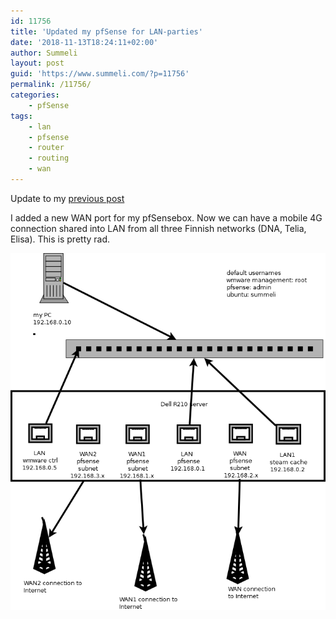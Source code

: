 ```yaml
---
id: 11756
title: 'Updated my pfSense for LAN-parties'
date: '2018-11-13T18:24:11+02:00'
author: Summeli
layout: post
guid: 'https://www.summeli.com/?p=11756'
permalink: /11756/
categories:
    - pfSense
tags:
    - lan
    - pfsense
    - router
    - routing
    - wan
---
```


Update to my [previous post](/11741)

I added a new WAN port for my pfSensebox. Now we can have a mobile 4G connection shared into LAN from all three Finnish networks (DNA, Telia, Elisa). This is pretty rad.

![](/wp-content/uploads/2018/11/lan_network.png)